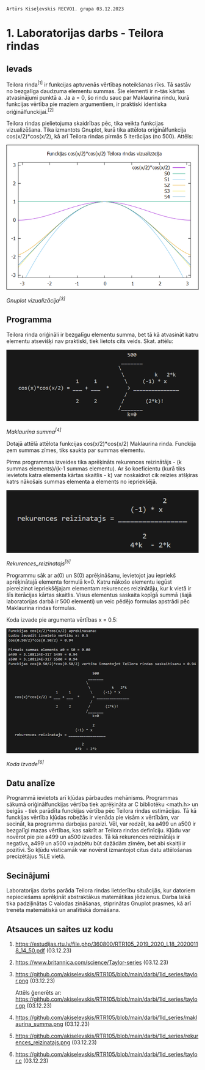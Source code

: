     Artūrs Kiseļevskis RECVO1. grupa 03.12.2023
# 1. Laboratorijas darbs - Teilora rindas
## Ievads
Teilora rinda<sup>[1]</sup> ir funkcijas aptuvenās vērtības noteikšanas rīks. Tā sastāv no bezgalīga daudzuma elementu summas. Šie elementi ir n-tās kārtas atvasinājumi punktā a.
Ja a = 0, šo rindu sauc par Maklaurina rindu, kurā funkcijas vērtība pie maziem argumentiem, ir praktiski identiska oriģinālfunckijai.<sup>[2]</sup>

Teilora rindas pielietojuma skaidrības pēc, tika veikta funkcijas vizualizēšana. Tika izmantots Gnuplot, kurā tika attēlota oriģinālfunkcija cos(x/2)*cos(x/2), kā arī Teilora rindas pirmās 5 iterācijas (no 500). Attēls:

![Alt text](taylor.png)

*Gnuplot vizualizācija<sup>[3]</sup>*
## Programma
Teilora rinda oriģināli ir bezgalīgu elementu summa, bet tā kā atvasināt katru elementu atsevišķi nav praktiski, tiek lietots cits veids. Skat. attēlu:

![Alt text](maklaurina_summa.png)

*Maklaurina summa<sup>[4]</sup>*

Dotajā attēlā attēlota funkcijas cos(x/2)*cos(x/2) Maklaurina rinda. Funckija zem summas zīmes, tiks saukta par summas elementu.

Pirms programmas izveides tika aprēķināts rekurences  reizinātājs - (k summas elements)/(k-1 summas elementu). Ar šo koeficientu (kurā tiks ievietots katra elementa kārtas skaitlis - k) var noskaidrot cik reizies atšķiras katrs nākošais summas elementa a elements no iepriekšējā.

![Alt text](rekurences_reizinatajs.png)

*Rekurences_reizinatajs<sup>[5]</sup>*

Programmu sāk ar a(0) un S(0) aprēķināšanu, ievietojot jau iepriekš aprēķinātajā elementa formulā k=0. Katru nākošo elementu iegūst piereizinot iepriekšējajam elementam rekurences reizinātāju, kur k vietā ir šīs iterācijas kārtas skaitlis. Visus elementus saskaita kopīgā summā (šajā laboratorijas darbā ir 500 elementi) un veic pēdējo formulas apstrādi pēc Maklaurina rindas formulas.

Koda izvade pie argumenta vērtības x = 0.5:

![Alt text](koda_izvade.png)

*Koda izvade<sup>[6]</sup>*

## Datu analīze

Programmā ievietots arī kļūdas pārbaudes mehānisms. Programmas sākumā oriģinālfunckijas vērtība tiek aprēķināta ar C bibliotēku <math.h> un beigās - tiek parādīta funckijas vērtība pēc Teilora rindas estimācijas. Tā kā funckijas vērtība kļūdas robežās ir vienāda pie visām x vērtībām, var secināt, ka programma darbojas pareizi. Vēl, var redzēt, ka a499 un a500 ir bezgalīgi mazas vērtības, kas sakrīt ar Teilora rindas definīciju. Kļūdu var novērot pie pie a499 un a500 izvades. Tā kā rekurences reizinātājs ir negatīvs, a499 un a500 vajadzētu būt dažādām zīmēm, bet abi skaitļi ir pozitīvi. Šo kļūdu visticamāk var novērst izmantojot citus datu attēlošanas precizētājus %LE vietā.

## Secinājumi

Laboratorijas darbs parāda Teilora rindas lietderību situācijās, kur datoriem nepieciešams aprēķināt abstraktākus matemātikas jēdzienus. Darba laikā tika padziļinātas C valodas zināšanas, stiprinātas Gnuplot prasmes, kā arī trenēta matemātiskā un analītiskā domāšana.

## Atsauces un saites uz kodu
1. https://estudijas.rtu.lv/file.php/360800/RTR105_2019_2020_L18_20200118_14_50.pdf (03.12.23)
2. https://www.britannica.com/science/Taylor-series (03.12.23)
3. https://github.com/akiselevskis/RTR105/blob/main/darbi/1ld_series/taylor.png (03.12.23)
   
   Attēls ģenerēts ar: https://github.com/akiselevskis/RTR105/blob/main/darbi/1ld_series/taylor.gp (03.12.23)
5. https://github.com/akiselevskis/RTR105/blob/main/darbi/1ld_series/maklaurina_summa.png (03.12.23)
6. https://github.com/akiselevskis/RTR105/blob/main/darbi/1ld_series/rekurences_reizinatajs.png (03.12.23)
7. https://github.com/akiselevskis/RTR105/blob/main/darbi/1ld_series/taylor.c (03.12.23)
